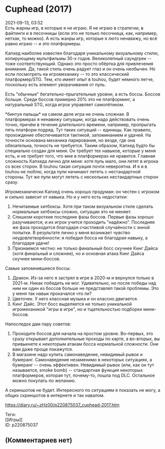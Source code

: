 Cuphead (2017)
==============

  
2021-09-13, 03:52  
 Есть жарны игр, в которые я не играю. Я не играю в стратегии, в файтинги и в песочницы (если это не только песочница, как, например, нетхак, то можно). А есть жанры игр, которые я люто ненавижу, но всё равно играю -- и это платформеры.   
   
 Капхед наиболее известен благодаря уникальному визуальному стилю, копирующему мультфильмы 30-х годов. Великолепный саундтрек -- тоже соответствующий. Однако это просто обёртка для привлечения внимания. Да, такой стиль очень радует глаз и он очень необычен. Но если посмотреть на игромеханику -- то это классический платформер/STG. Тем, кто имеет опыт в touhou, будет немного легче, поскольку есть элемент уворачивания от пуль.   
   
 Есть "обычные" бегательно-прыгательные уровни, а есть боссы. Боссов больше. Среди боссов примерно 20% это не платформинг, а натуральный STG, когда игрок управляет самолётиком.   
   
 \*бинтуя пальцы\* на самом деле игра не очень сложная. В платформерах я ненавижу ситуации, когда надо действовать очень точно, причём в течение длительного времени, например, пропрыгать пять платформ подряд. Тут таких ситуаций -- единицы. Как правило, прохождение обеспечивается тактикой, запоминанием и удачей. На точности основана механика парирования, но везде, где она обязательна, точность не требуется. Таким образом, Капхед будто бы специально создан для меня. Он требует тех навыков, которые у меня есть, и не требует того, что мне в платформерах не нравится. Главная сложность Капхеда лично для меня: хотя пуль мало, они летят в игрока со всех сторон. В touhou такая ситуация почти невероятна. И я и в touhou не люблю, когда пули начинают лететь с нестандартной стороны. Тут же пули могут лететь с нескольких нестандартных сторон сразу.   
   
 Игромеханически Капхед очень хорошо продуман: он честен с игроком и сильно зависит от навыка. Но и у него есть недостатки:   
 1. Нечитаемые хитбоксы. Хотя при таком визуальном стиле сделать нормальные хитбоксы сложно, ситуации это не меняет.   
 2. Слишком короткие последние фазы боссов. Первые фазы хорошо разучиваются, и их игрок учится проходить "надёжно". Последняя же фаза проходится благодаря счастливой случайности с энной попытки. В результате лично у меня возникает чувство неудовлетворённости: я победил босса не благодрая навыку, а благодаря удаче!   
 3. Признаемся честно: не только финальный босс скучнее Кинг Дайса (хотя финальный и сложнее), но и основная атака Кинг Дайса скучнее мини-боссов.   
   
 Самые запомнившиеся боссы:   
 1. Дракон. Из-за него я застрял в игре в 2020-м и вернулся только в 2021-м. Никак победить не мог. Удивительно, но после победы над ним ни один из боссов больше не представлял такой проблемы. Это у меня так навык прокачался что ли?   
 2. Цветочек. У него классная музыка и он классно двигается.   
 3. Кинг Дайс. Этот босс выделяется не только уникальной игромеханикой "игры в игре", но и тщательностью подборки мини-боссов.   
   
 Напоследок дам пару советов:   
 1. Проходите боссов для начала на простом уровне. Во-первых, это сразу открывает дополнительные проходы по карте, а во-вторых, вы привыкнете к некоторым атакам босса нормальной сложности. Они вам даже проще покажутся.   
 2. В магазине надо купить самонаведение, невидимый рывок и бумеранг. Самонаведение незаменимо в некоторых ситуациях, а бумеранг -- очень эффективен. Невидимый рывок (или, как он тут называется, smoke bomb) -- стандартная функция некоторых платформеров, которая тут, почему-то, пошла под DLC. Остальное можно покупать по желанию.   
   
 А скриншотов не будет. Интересного по ситуациям я показать не могу, а общих скриншотов в интернете и так навалом.   
  
<https://diary.ru/~zHz00/p220875037_cuphead-2017.htm>  
  
Теги:  
[[Игры]]  
ID: p220875037  


(Комментариев нет)
------------------